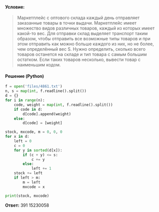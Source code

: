 #### Условие:
> Маркетплейс с оптового склада каждый день отправляет заказанные товары в точки выдачи. Маркетплейс имеет множество видов различных товаров, каждый из которых имеет какой-то вес. Для отправки склад выделяет транспорт таким образом, чтобы отправить все возможные типы товаров и при этом отправить как можно больше каждого из них, но не более, чем определённый вес S. Нужно определить, сколько всего товаров останется на складе и тип товара с самым большим остатком. Если таких товаров несколько, вывести товар с наименьшим кодом.

#### Решение (Python)
```python
f = open('files/4861.txt')
n, s = map(int, f.readline().split())
d = {}
for i in range(n):
    code, weight = map(int, f.readline().split())
    if code in d:
        d[code].append(weight)
    else:
        d[code] = [weight]

stock, mxcode, m = 0, 0, 0
for x in d:
    left = 0
    c = 0
    for y in sorted(d[x]):
        if (c + y) <= s:
            c += y
        else:
            left += 1
    stock += left
    if left > m:
        m = left
        mxcode = x

print(stock, mxcode)
```

**Ответ:** 391 15230058

